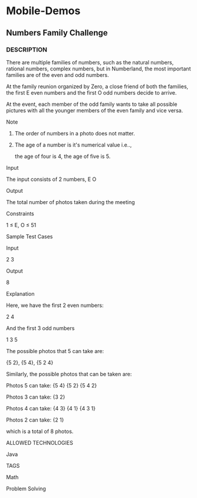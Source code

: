 # Mobile-Demos

## Numbers Family Challenge

### DESCRIPTION

There are multiple families of numbers, such as the natural numbers, rational numbers, complex numbers, but in Numberland, the most important families are of the even and odd numbers.


At the family reunion organized by Zero, a close friend of both the families, the first E even numbers and the first O odd numbers decide to arrive.


At the event, each member of the odd family wants to take all possible pictures with all the younger members of the even family and vice versa.


Note

1. The order of numbers in a photo does not matter.

2. The age of a number is it's numerical value i.e..,

   the age of four is 4, the age of five is 5.


Input

The input consists of 2 numbers, E O


Output

The total number of photos taken during the meeting


Constraints

1 ≤ E, O ≤ 51


Sample Test Cases


Input

2 3


Output

8


Explanation

Here, we have the first 2 even numbers:

2 4


And the first 3 odd numbers

1 3 5


The possible photos that 5 can take are:

{5 2}, {5 4}, {5 2 4}


Similarly, the possible photos that can be taken are:

Photos 5 can take: {5 4} {5 2} {5 4 2}

Photos 3 can take: {3 2}

Photos 4 can take: {4 3} {4 1} {4 3 1}

Photos 2 can take: {2 1}

which is a total of 8 photos.

ALLOWED TECHNOLOGIES

Java

TAGS

Math

Problem Solving


